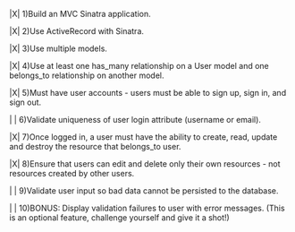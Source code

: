 |X| 1)Build an MVC Sinatra application.

|X| 2)Use ActiveRecord with Sinatra.

|X| 3)Use multiple models.

|X| 4)Use at least one has_many relationship on a User model and one belongs_to relationship on another model.

|X| 5)Must have user accounts - users must be able to sign up, sign in, and sign out.

| | 6)Validate uniqueness of user login attribute (username or email).

|X| 7)Once logged in, a user must have the ability to create, read, update and destroy the resource that belongs_to user.

|X| 8)Ensure that users can edit and delete only their own resources - not resources created by other users.

| | 9)Validate user input so bad data cannot be persisted to the database.

| | 10)BONUS: Display validation failures to user with error messages. (This is an optional feature, challenge yourself and give it a shot!)
